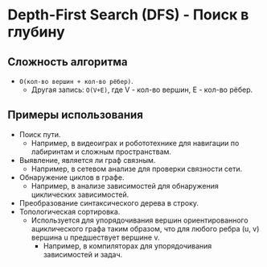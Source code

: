 ﻿# Depth-First Search (DFS) - Поиск в глубину

## Сложность алгоритма

- `O(кол-во вершин + кол-во рёбер)`.
    - Другая запись: `O(V+E)`, где V - кол-во вершин, E - кол-во рёбер.

## Примеры использования

- Поиск пути.
  - Например, в видеоиграх и робототехнике для навигации по лабиринтам и сложным пространствам.
- Выявление, является ли граф связным.
  - Например, в сетевом анализе для проверки связности сети.
- Обнаружение циклов в графе.
  - Например, в анализе зависимостей для обнаружения циклических зависимостей.
- Преобразование синтаксического дерева в строку.
- Топологическая сортировка.
  - Используется для упорядочивания вершин ориентированного ациклического графа таким образом, что для любого ребра (u, v) вершина u предшествует вершине v.
    - Например, в компиляторах для упорядочивания зависимостей и задач.
